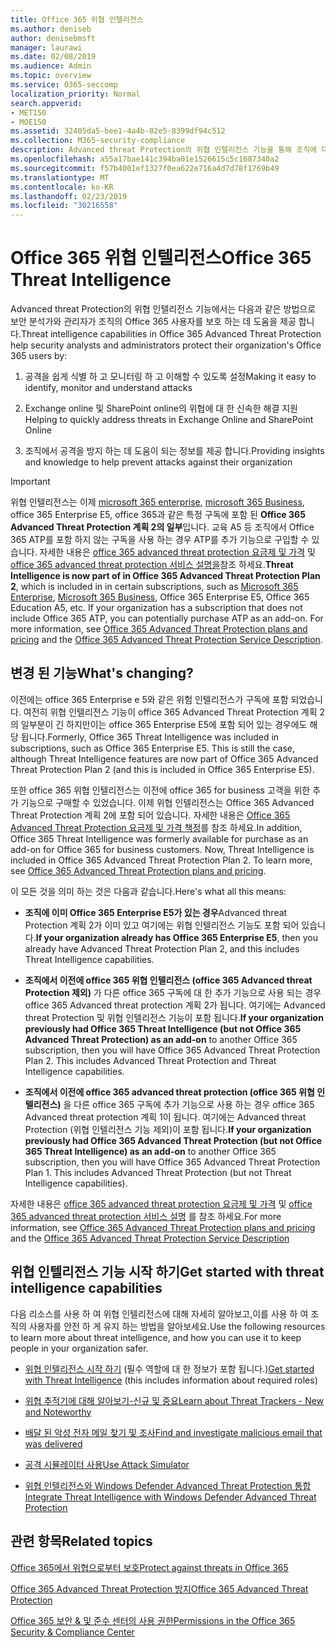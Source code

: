 ```yaml
---
title: Office 365 위협 인텔리전스
ms.author: deniseb
author: denisebmsft
manager: laurawi
ms.date: 02/08/2019
ms.audience: Admin
ms.topic: overview
ms.service: O365-seccomp
localization_priority: Normal
search.appverid:
- MET150
- MOE150
ms.assetid: 32405da5-bee1-4a4b-82e5-8399df94c512
ms.collection: M365-security-compliance
description: Advanced threat Protection의 위협 인텔리전스 기능을 통해 조직에 대 한 위협을 조사 하 고, 맬웨어, 피싱 및 기타 공격에 대처 하 고, Office 365에서 사용자를 대신 하 여 검색 한 기타 공격과 위협 지표를 검색할 수 있는 방법을 알아봅니다.
ms.openlocfilehash: a55a17bae141c394ba01e1526615c5c1687340a2
ms.sourcegitcommit: f57b4001ef1327f0ea622e716a4d7d78f1769b49
ms.translationtype: MT
ms.contentlocale: ko-KR
ms.lasthandoff: 02/23/2019
ms.locfileid: "30216558"
---
```

# <a name="office-365-threat-intelligence"></a><span data-ttu-id="e4d72-103">Office 365 위협 인텔리전스</span><span class="sxs-lookup"><span data-stu-id="e4d72-103">Office 365 Threat Intelligence</span></span>

<span data-ttu-id="e4d72-104">Advanced threat Protection의 위협 인텔리전스 기능에서는 다음과 같은 방법으로 보안 분석가와 관리자가 조직의 Office 365 사용자를 보호 하는 데 도움을 제공 합니다.</span><span class="sxs-lookup"><span data-stu-id="e4d72-104">Threat intelligence capabilities in Office 365 Advanced Threat Protection help security analysts and administrators protect their organization's Office 365 users by:</span></span>
  
1. <span data-ttu-id="e4d72-105">공격을 쉽게 식별 하 고 모니터링 하 고 이해할 수 있도록 설정</span><span class="sxs-lookup"><span data-stu-id="e4d72-105">Making it easy to identify, monitor and understand attacks</span></span>
    
2. <span data-ttu-id="e4d72-106">Exchange online 및 SharePoint online의 위협에 대 한 신속한 해결 지원</span><span class="sxs-lookup"><span data-stu-id="e4d72-106">Helping to quickly address threats in Exchange Online and SharePoint Online</span></span>
    
3. <span data-ttu-id="e4d72-107">조직에서 공격을 방지 하는 데 도움이 되는 정보를 제공 합니다.</span><span class="sxs-lookup"><span data-stu-id="e4d72-107">Providing insights and knowledge to help prevent attacks against their organization</span></span>
    
> [!IMPORTANT]
> <span data-ttu-id="e4d72-p101">위협 인텔리전스는 이제 [microsoft 365 enterprise](https://www.microsoft.com/microsoft-365/enterprise/home), [microsoft 365 Business](https://www.microsoft.com/microsoft-365/business), office 365 Enterprise E5, office 365과 같은 특정 구독에 포함 된 **Office 365 Advanced Threat Protection 계획 2의 일부**입니다. 교육 A5 등 조직에서 Office 365 ATP를 포함 하지 않는 구독을 사용 하는 경우 ATP를 추가 기능으로 구입할 수 있습니다. 자세한 내용은 [office 365 advanced threat protection 요금제 및 가격](https://products.office.com/exchange/advance-threat-protection) 및 [office 365 advanced threat protection 서비스 설명을](https://docs.microsoft.com/en-us/office365/servicedescriptions/office-365-advanced-threat-protection-service-description#whats-new-in-office-365-advanced-threat-protection-atp)참조 하세요.</span><span class="sxs-lookup"><span data-stu-id="e4d72-p101">**Threat Intelligence is now part of in Office 365 Advanced Threat Protection Plan 2**, which is included in in certain subscriptions, such as [Microsoft 365 Enterprise](https://www.microsoft.com/microsoft-365/enterprise/home), [Microsoft 365 Business](https://www.microsoft.com/microsoft-365/business), Office 365 Enterprise E5, Office 365 Education A5, etc. If your organization has a subscription that does not include Office 365 ATP, you can potentially purchase ATP as an add-on. For more information, see [Office 365 Advanced Threat Protection plans and pricing](https://products.office.com/exchange/advance-threat-protection) and the [Office 365 Advanced Threat Protection Service Description](https://docs.microsoft.com/en-us/office365/servicedescriptions/office-365-advanced-threat-protection-service-description#whats-new-in-office-365-advanced-threat-protection-atp).</span></span> 
  
## <a name="whats-changing"></a><span data-ttu-id="e4d72-110">변경 된 기능</span><span class="sxs-lookup"><span data-stu-id="e4d72-110">What's changing?</span></span>

<span data-ttu-id="e4d72-p102">이전에는 office 365 Enterprise e 5와 같은 위험 인텔리전스가 구독에 포함 되었습니다. 여전히 위협 인텔리전스 기능이 office 365 Advanced Threat Protection 계획 2의 일부분이 긴 하지만이는 office 365 Enterprise E5에 포함 되어 있는 경우에도 해당 됩니다.</span><span class="sxs-lookup"><span data-stu-id="e4d72-p102">Formerly, Office 365 Threat Intelligence was included in subscriptions, such as Office 365 Enterprise E5. This is still the case, although Threat Intelligence features are now part of Office 365 Advanced Threat Protection Plan 2 (and this is included in Office 365 Enterprise E5).</span></span> 

<span data-ttu-id="e4d72-p103">또한 office 365 위협 인텔리전스는 이전에 office 365 for business 고객을 위한 추가 기능으로 구매할 수 있었습니다. 이제 위협 인텔리전스는 Office 365 Advanced Threat Protection 계획 2에 포함 되어 있습니다. 자세한 내용은 [Office 365 Advanced Threat Protection 요금제 및 가격 책정](https://products.office.com/exchange/advance-threat-protection)를 참조 하세요.</span><span class="sxs-lookup"><span data-stu-id="e4d72-p103">In addition, Office 365 Threat Intelligence was formerly available for purchase as an add-on for Office 365 for business customers. Now, Threat Intelligence is included in Office 365 Advanced Threat Protection Plan 2. To learn more, see [Office 365 Advanced Threat Protection plans and pricing](https://products.office.com/exchange/advance-threat-protection).</span></span>

<span data-ttu-id="e4d72-116">이 모든 것을 의미 하는 것은 다음과 같습니다.</span><span class="sxs-lookup"><span data-stu-id="e4d72-116">Here's what all this means:</span></span>

- <span data-ttu-id="e4d72-117">**조직에 이미 Office 365 Enterprise E5가 있는 경우**Advanced threat Protection 계획 2가 이미 있고 여기에는 위협 인텔리전스 기능도 포함 되어 있습니다.</span><span class="sxs-lookup"><span data-stu-id="e4d72-117">**If your organization already has Office 365 Enterprise E5**, then you already have Advanced Threat Protection Plan 2, and this includes Threat Intelligence capabilities.</span></span>

- <span data-ttu-id="e4d72-p104">**조직에서 이전에 office 365 위협 인텔리전스 (office 365 Advanced threat Protection 제외)** 가 다른 office 365 구독에 대 한 추가 기능으로 사용 되는 경우 office 365 Advanced threat protection 계획 2가 됩니다. 여기에는 Advanced threat Protection 및 위협 인텔리전스 기능이 포함 됩니다.</span><span class="sxs-lookup"><span data-stu-id="e4d72-p104">**If your organization previously had Office 365 Threat Intelligence (but not Office 365 Advanced Threat Protection) as an add-on** to another Office 365 subscription, then you will have Office 365 Advanced Threat Protection Plan 2. This includes Advanced Threat Protection and Threat Intelligence capabilities.</span></span> 

- <span data-ttu-id="e4d72-p105">**조직에서 이전에 office 365 advanced threat protection (office 365 위협 인텔리전스)** 을 다른 office 365 구독에 추가 기능으로 사용 하는 경우 office 365 Advanced threat protection 계획 1이 됩니다. 여기에는 Advanced threat Protection (위협 인텔리전스 기능 제외)이 포함 됩니다.</span><span class="sxs-lookup"><span data-stu-id="e4d72-p105">**If your organization previously had Office 365 Advanced Threat Protection (but not Office 365 Threat Intelligence) as an add-on** to another Office 365 subscription, then you will have Office 365 Advanced Threat Protection Plan 1. This includes Advanced Threat Protection (but not Threat Intelligence capabilities).</span></span>

<span data-ttu-id="e4d72-122">자세한 내용은 [office 365 advanced threat protection 요금제 및 가격](https://products.office.com/exchange/advance-threat-protection) 및 [office 365 advanced threat protection 서비스 설명](https://docs.microsoft.com/en-us/office365/servicedescriptions/office-365-advanced-threat-protection-service-description#whats-new-in-office-365-advanced-threat-protection-atp) 를 참조 하세요.</span><span class="sxs-lookup"><span data-stu-id="e4d72-122">For more information, see [Office 365 Advanced Threat Protection plans and pricing](https://products.office.com/exchange/advance-threat-protection) and the [Office 365 Advanced Threat Protection Service Description](https://docs.microsoft.com/en-us/office365/servicedescriptions/office-365-advanced-threat-protection-service-description#whats-new-in-office-365-advanced-threat-protection-atp)</span></span>

## <a name="get-started-with-threat-intelligence-capabilities"></a><span data-ttu-id="e4d72-123">위협 인텔리전스 기능 시작 하기</span><span class="sxs-lookup"><span data-stu-id="e4d72-123">Get started with threat intelligence capabilities</span></span>

<span data-ttu-id="e4d72-124">다음 리소스를 사용 하 여 위협 인텔리전스에 대해 자세히 알아보고,이를 사용 하 여 조직의 사용자를 안전 하 게 유지 하는 방법을 알아보세요.</span><span class="sxs-lookup"><span data-stu-id="e4d72-124">Use the following resources to learn more about threat intelligence, and how you can use it to keep people in your organization safer.</span></span>
  
- <span data-ttu-id="e4d72-125">[위협 인텔리전스 시작 하기](get-started-with-ti.md) (필수 역할에 대 한 정보가 포함 됩니다.)</span><span class="sxs-lookup"><span data-stu-id="e4d72-125">[Get started with Threat Intelligence](get-started-with-ti.md) (this includes information about required roles)</span></span> 
    
- [<span data-ttu-id="e4d72-126">위협 추적기에 대해 알아보기-신규 및 중요</span><span class="sxs-lookup"><span data-stu-id="e4d72-126">Learn about Threat Trackers - New and Noteworthy</span></span>](threat-trackers.md)
    
- [<span data-ttu-id="e4d72-127">배달 된 악성 전자 메일 찾기 및 조사</span><span class="sxs-lookup"><span data-stu-id="e4d72-127">Find and investigate malicious email that was delivered</span></span>](investigate-malicious-email-that-was-delivered.md)
    
- [<span data-ttu-id="e4d72-128">공격 시뮬레이터 사용</span><span class="sxs-lookup"><span data-stu-id="e4d72-128">Use Attack Simulator</span></span>](attack-simulator.md)
    
- [<span data-ttu-id="e4d72-129">위협 인텔리전스와 Windows Defender Advanced Threat Protection 통합</span><span class="sxs-lookup"><span data-stu-id="e4d72-129">Integrate Threat Intelligence with Windows Defender Advanced Threat Protection</span></span>](integrate-office-365-ti-with-wdatp.md)
    
## <a name="related-topics"></a><span data-ttu-id="e4d72-130">관련 항목</span><span class="sxs-lookup"><span data-stu-id="e4d72-130">Related topics</span></span>

[<span data-ttu-id="e4d72-131">Office 365에서 위협으로부터 보호</span><span class="sxs-lookup"><span data-stu-id="e4d72-131">Protect against threats in Office 365</span></span>](protect-against-threats.md)
  
[<span data-ttu-id="e4d72-132">Office 365 Advanced Threat Protection 방지</span><span class="sxs-lookup"><span data-stu-id="e4d72-132">Office 365 Advanced Threat Protection</span></span>](office-365-atp.md)
  
[<span data-ttu-id="e4d72-133">Office 365 보안 &amp; 및 준수 센터의 사용 권한</span><span class="sxs-lookup"><span data-stu-id="e4d72-133">Permissions in the Office 365 Security &amp; Compliance Center</span></span>](permissions-in-the-security-and-compliance-center.md)
  

